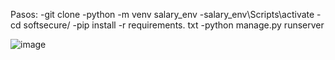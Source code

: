 Pasos:
-git clone
-python -m venv salary_env
-salary_env\Scripts\activate
-cd softsecure/
-pip install -r requirements. txt
-python manage.py runserver

![image](https://github.com/chrispaz88/softsecure/assets/43351303/4559419c-baf1-4650-91e6-56bb88d5164b)
